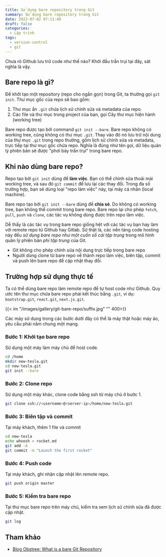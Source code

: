 ```yaml
---
title: Sử dụng bare repository trong Git
summary: Sử dụng bare repository trong Git
date: 2022-07-02 07:11:48
draft: false
categories:
  - Lập trình
tags:
  - version-control
  - git
---
```

Chưa rõ Github lưu trữ code như thế nào? Khởi đầu trần trụi tại đây, sát nghĩa là vậy.

<!--more-->

## Bare repo là gì?

Để khởi tạo một repository (repo cho ngắn gọn) trong Git, ta thường gọi `git init`. Thư mục gốc của repo sẽ bao gồm:

1. Thư mục ẩn `.git` chứa lịch sử chỉnh sửa và metadata của repo.
2. Các file và thư mục trong project của bạn, gọi Cây thư mục hiện hành (working tree)

Bare repo được tạo bởi command `git init --bare`. Bare repo không có working tree, cũng không có thư mục `.git`. Thay vào đó nó lưu trữ nội dung của thư mục `.git` trong repo thường, gồm lịch sử chỉnh sửa và metadata, trực tiếp tại thư mục gốc chứa repo. Nghĩa là đúng như tên gọi, dữ liệu quản lý phiên bản sẽ được "phơi bày trần trụi" trong bare repo.

## Khi nào dùng bare repo?

Repo tạo bởi `git init` dùng để __làm việc__. Bạn có thể chỉnh sửa thoải mái working tree, và sau đó `git commit` để lưu lại các thay đổi. Trong đa số trường hợp, bạn sẽ dùng loại "repo làm việc" này, tại máy cá nhân (local machine).

Bare repo tạo bởi `git init --bare` dùng để __chia sẻ__. Do không có working tree, bạn không thể commit trong bare repo. Bare repo lại cho phép `fetch`, `pull`, `push` và `clone`, các tác vụ không dùng được trên repo làm việc.

Dễ thấy là các tác vụ trong bare repo giống hệt với các tác vụ bạn hay làm với remote repo từ Github hay Gitlab. Sử thật là, các nền tảng code hosting này đều _sử dụng bare repo như một cuốn sổ cái tập trung_ trong mô hình quản lý phiên bản _phi tập trung_ của Git.

- Git không cho phép chỉnh sửa nội dung trực tiếp trong bare repo
- Người dùng clone từ bare repo về thành repo làm việc, biên tập, commit và push lên bare repo để cập nhật thay đổi.

## Trường hợp sử dụng thực tế

Ta có thể dùng bare repo làm remote repo để tự host code như Github. Quy ước tên thư mục chứa bare repo phải kết thúc bằng `.git`, ví dụ: `bootstrap.git`, `react.git`, `next.js.git`.

{{< im "/images/gallery/git-bare-repo/suffix.jpg" "" 400>}}

Các máy sử dụng trong các bước dưới đây có thể là máy thật hoặc máy ảo, yêu cầu phải nằm chung một mạng.

### Bước 1: Khởi tạo bare repo

Sử dụng một máy làm máy chủ để host code.

```bash
cd /home
mkdir new-tesla.git
cd new-tesla.git
git init --bare
```

### Bước 2: Clone repo

Sử dụng một máy khác, clone code bằng ssh từ máy chủ ở bước 1.

```bash
git clone ssh://<username>@<server-ip>/home/new-tesla.git
```

### Bước 3: Biên tập và commit

Tại máy khách, thêm 1 file và commit

```bash
cd new-tesla
echo whoosh > rocket.md
git add -A
git commit -m "Launch the first rocket"
```

### Bước 4: Push code

Tại máy khách, ghi nhận cập nhật lên remote repo.

```bash
git push origin master
```

### Bước 5: Kiểm tra bare repo

Tại thư mục bare repo trên máy chủ, kiểm tra xem lịch sử chỉnh sửa đã được cập nhật.

```bash
git log
```

## Tham khảo

- [Blog Obstree: What is a bare Git Repository](https://blog.opstree.com/2022/06/21/what-is-a-bare-git-repository/)
